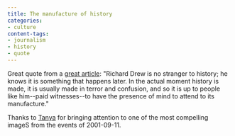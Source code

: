 ```yaml
---
title: The manufacture of history
categories:
- culture
content-tags:
- journalism
- history
- quote
---
```


Great quote from a [great article][1]: "Richard Drew is no stranger to history; he knows it is something that happens later. In the actual moment history is made, it is usually made in terror and confusion, and so it is up to people like him--paid witnesses--to have the presence of mind to attend to its manufacture."

   [1]: http://www.esquire.com/features/articles/2003/030903_mfe_falling_1.html

Thanks to [Tanya][2] for bringing attention to one of the most compelling imageS from the events of 2001-09-11.

   [2]: http://www.redsugar.com/oldmuse/002759.html
